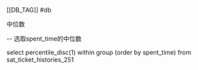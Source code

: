 [[DB_TAG]] #db 

中位数

-- 选取spent_time的中位数

select percentile_disc(1) within group (order by spent_time)
from sat_ticket_histories_251
